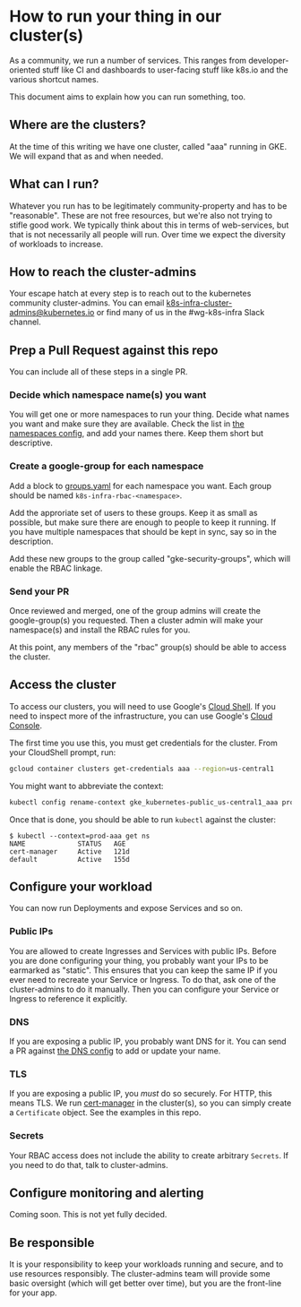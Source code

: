 # How to run your thing in our cluster(s)

As a community, we run a number of services.  This ranges from
developer-oriented stuff like CI and dashboards to user-facing stuff like
k8s.io and the various shortcut names.

This document aims to explain how you can run something, too.

## Where are the clusters?

At the time of this writing we have one cluster, called "aaa" running in GKE.
We will expand that as and when needed.

## What can I run?

Whatever you run has to be legitimately community-property and has to be
"reasonable".  These are not free resources, but we're also not trying to
stifle good work.  We typically think about this in terms of web-services, but
that is not necessarily all people will run.  Over time we expect the diversity
of workloads to increase.

## How to reach the cluster-admins

Your escape hatch at every step is to reach out to the kubernetes community
cluster-admins.  You can email k8s-infra-cluster-admins@kubernetes.io or find
many of us in the #wg-k8s-infra Slack channel.

## Prep a Pull Request against this repo

You can include all of these steps in a single PR.

### Decide which namespace name(s) you want

You will get one or more namespaces to run your thing.  Decide what names you
want and make sure they are available.  Check the list in [the namespaces
config](/infra/gcp/namespaces/ensure-namespaces.sh), and add your names there.
Keep them short but descriptive.

### Create a google-group for each namespace

Add a block to [groups.yaml](/groups/groups.yaml) for each namespace you want.  Each group
should be named `k8s-infra-rbac-<namespace>`.

Add the approriate set of users to these groups.  Keep it as small as possible,
but make sure there are enough to people to keep it running.  If you have
multiple namespaces that should be kept in sync, say so in the description.

Add these new groups to the group called "gke-security-groups", which will
enable the RBAC linkage.

### Send your PR

Once reviewed and merged, one of the group admins will create the
google-group(s) you requested.  Then a cluster admin will make your
namespace(s) and install the RBAC rules for you.

At this point, any members of the "rbac" group(s) should be able to access the
cluster.

## Access the cluster

To access our clusters, you will need to use Google's [Cloud
Shell](https://ssh.cloud.google.com/cloudshell).  If you need to inspect more
of the infrastructure, you can use Google's [Cloud
Console](https://console.cloud.google.com/kubernetes/clusters/details/us-central1/aaa?project=kubernetes-public).

The first time you use this, you must get credentials for the cluster.  From your CloudShell prompt, run:

```sh
gcloud container clusters get-credentials aaa --region=us-central1
```

You might want to abbreviate the context:

```sh
kubectl config rename-context gke_kubernetes-public_us-central1_aaa prod-aaa
```

Once that is done, you should be able to run `kubectl` against the cluster:

```
$ kubectl --context=prod-aaa get ns
NAME             STATUS   AGE
cert-manager     Active   121d
default          Active   155d
```

## Configure your workload

You can now run Deployments and expose Services and so on.

### Public IPs

You are allowed to create Ingresses and Services with public IPs.  Before you are done
configuring your thing, you probably want your IPs to be earmarked as
"static".  This ensures that you can keep the same IP if you ever need to
recreate your Service or Ingress.  To do that, ask one of the cluster-admins to
do it manually.  Then you can configure your Service or Ingress to reference it
explicitly.

### DNS

If you are exposing a public IP, you probably want DNS for it.  You can send a
PR against [the DNS config](/dns/zone-configs/) to add or update your name.

### TLS

If you are exposing a public IP, you *must* do so securely.  For HTTP, this
means TLS.  We run [cert-manager](/cert-manager) in the cluster(s), so you can
simply create a `Certificate` object.  See the examples in this repo.

### Secrets

Your RBAC access does not include the ability to create arbitrary `Secrets`.
If you need to do that, talk to cluster-admins.

## Configure monitoring and alerting

Coming soon.  This is not yet fully decided.

## Be responsible

It is your responsibility to keep your workloads running and secure, and to use
resources responsibly.  The cluster-admins team will provide some basic
oversight (which will get better over time), but you are the front-line for
your app.
